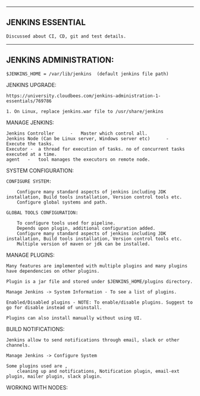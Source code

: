 ---------------------------------------------------------------------------------------------------------
JENKINS ESSENTIAL
---------------------------------------------------------------------------------------------------------

    Discussed about CI, CD, git and test details. 


---------------------------------------------------------------------------------------------------------
JENKINS ADMINISTRATION:
---------------------------------------------------------------------------------------------------------

    $JENKINS_HOME = /var/lib/jenkins  (default jenkins file path)


JENKINS UPGRADE: 

    https://university.cloudbees.com/jenkins-administration-1-essentials/769786

    1. On Linux, replace jenkins.war file to /usr/share/jenkins


MANAGE JENKINS: 

    Jenkins Controller      -   Master which control all. 
    Jenkins Node (Can be Linux server, Windows server etc)      -   Execute the tasks.
    Executor -  a thread for execution of tasks. no of concurrent tasks executed at a time.
    agent   -   tool manages the executors on remote node. 


SYSTEM CONFIGURATION: 

    CONFIGURE SYSTEM: 

        Configure many standard aspects of jenkins including JDK installation, Build tools installation, Version control tools etc.
        Configure global systems and path. 

    GLOBAL TOOLS CONFIGURATION: 

        To configure tools used for pipeline.
        Depends upon plugin, additional configuration added. 
        Configure many standard aspects of jenkins including JDK installation, Build tools installation, Version control tools etc.
        Multiple version of maven or jdk can be installed. 


MANAGE PLUGINS: 

    Many features are implemented with multiple plugins and many plugins have dependencies on other plugins.

    Plugin is a jar file and stored under $JENKINS_HOME/plugins directory. 

    Manage Jenkins -> System Information - To see a list of plugins. 

    Enabled/Disabled plugins - NOTE: To enable/disable plugins. Suggest to go for disable instead of uninstall.

    Plugins can also install manually without using UI.


BUILD NOTIFICATIONS: 

    Jenkins allow to send notifications through email, slack or other channels. 

    Manage Jenkins -> Configure System

    Some plugins used are ,
        cleaning up and notifications, Notification plugin, email-ext plugin, mailer plugin, slack plugin.


WORKING WITH NODES: 

    

